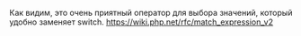Как видим, это очень приятный оператор для выбора значений, который удобно заменяет switch.
https://wiki.php.net/rfc/match_expression_v2